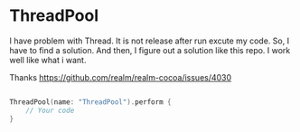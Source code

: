 # ThreadPool

I have problem with Thread. It is not release after run excute my code. So, I have to find a solution. And then, I figure out a solution like this repo. I work well like what i want.

Thanks https://github.com/realm/realm-cocoa/issues/4030

```swift

ThreadPool(name: "ThreadPool").perform {
    // Your code
}

```
